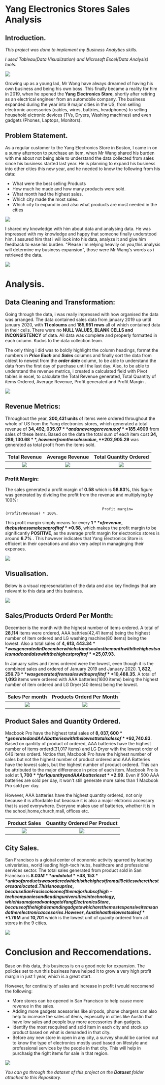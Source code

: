 # Yang Electronics Stores Sales Analysis

## Introduction.

_This project was done to implement my Business Analytics skills._

_I used Tableau(Data Visualization) and Microsoft Excel(Data Analysis) tools._

![](https://github.com/Datagirlie/Electronics-Sales-analysis/blob/main/Dashbaord%20Analysis/electronic%20store%20imge.jpg)

Growing up as a young lad, Mr Wang have always dreamed of having his own business and being his own boss. This finally became a reality for him in 2019, when he opened the **Yang Electronics Store**, shortly after retiring as an electrical engineer from an automobile company. The business expanded during the year into 9 major cities in the US, from selling electronic accessories (cables, wires, battries, headphones) to selling household elctronic devices (TVs, Dryers, Washing machines) and even gadgets (Phones, Laptops, Monitors). 


## Problem Statement.

As a regular customer to the Yang Electronics Store in Boston, I came in on a sunny afternoon to purchase an item, when Mr Wang shared his burden with me about not being able to understand the data collected from sales since his business started last year. He is planning to expand his business into other cities this new year, and he needed to know the following from his data:
- What were the best selling Products
- How much he made and how many products were sold.
- What month had the highest sales.
- Which city made the most sales.
- Which city to expand in and also what products are most needed in the cities

![](https://github.com/Datagirlie/Electronics-Sales-analysis/blob/main/Dashbaord%20Analysis/Mrwang%202.jpg)


I shared my knowledge with him about data and analysing data. He was impressed with my knowledge and happy that someone finally understood him. I assured him that i will look into his data, analyze it and give him feedback to ease his burden. "Please i'm relying heavily on you,this analysis will determine my business expansion", those were Mr Wang's words as i retrieved the data.

![](https://github.com/Datagirlie/Electronics-Sales-analysis/blob/main/Dashbaord%20Analysis/Mr%20wang.jpg)



# Analysis.
## Data Cleaning and Transformation:
Going through the data, i was really impressed with how organised the data was arranged. The data contained sales data from january 2019 up until january 2020, with **11 coloums** and **185,951 rows** all of which contained data in their cells. There were no **NULL VALUES, BLANK CELLS and INCONSISTENCY** of data. All data was complete and properly formatted in each column. 
Kudos to the data collection team.

The only thing i did was to boldly highlight the column headings, format the numbers in **_Price Each_** and **_Sales_** columns and finally sort the data from oldest to newest from the _**order date**_ column, to be able to understand the data from the first day of purchase until the last day. Also, to be able to understand the revenue metrics, i created a calculated field with Pivot tables in excel, to calculate the Total Revenue generated, Total Quantity of items Ordered, Average Revenue, Profit generated and Profit Margin .

![](https://github.com/Datagirlie/Electronics-Sales-analysis/blob/main/Dashbaord%20Analysis/Excel%20Meriskill.PNG)  


## Revenue Metrics:
Throughout the year, **200,431 units** of items were ordered throughout the whole of US from the Yang electronics stores, which generated a total revenue of  **$34,492,035.97** and an average revenue of **$185.4909** from sales of these items. Based on the data the total sum of each item  cost **$34,289,130.68**, however from the sales value, **$202,905.29** was generated as total profit from the items sold.

Total Revenue  |  Average Revenue  | Total Quantity Ordered
:--------------:|:-----------------:|:---------------------:
![](https://github.com/Datagirlie/Electronics-Sales-analysis/blob/main/Dashbaord%20Analysis/Sheet%206%20(1).png)  | ![](https://github.com/Datagirlie/Electronics-Sales-analysis/blob/main/Dashbaord%20Analysis/Sheet%206.png)     | ![](https://github.com/Datagirlie/Electronics-Sales-analysis/blob/main/Dashbaord%20Analysis/Sheet%207%20(2).png)


### Profit Margin:
The sales generated a profit margin of **0.58** which is **58.83%**, this figure was generated by dividing the profit from the revenue and multiplying by 100%:                                            
                                                   
                                                Profit margin=(Profit/Revenue) * 100%.

This profit margin simply means for every **$1** of revenue, the business makes a profit of **$0.58**, which makes the profit margin to be significantly **POSITIVE**, as the average profit margin for electronics stores is around **6.7%** . This however indicates that Yang Electronics Store is efficient in their operations and also very adept in managinging their expenses.


![](https://github.com/Datagirlie/Electronics-Sales-analysis/blob/main/Dashbaord%20Analysis/Pivot%202.PNG)



## Visualisation.
Below is a visual represenatation of the data and also key findings that are relevant to this data and this business.

![](https://github.com/Datagirlie/Electronics-Sales-analysis/blob/main/Dashbaord%20Analysis/Dashboard%201%20(22).png) 

## Sales/Products Orderd Per Month:
December is the month with the highest number of items ordered. A total of **28,114** items were ordered, AAA battries(42,41 items) being the highest number of item ordered and LG washing machine(80 items) being the lowest. Also a total sales of **$4,613,443.34** was generated in December which stands out as the month with the highest sales made and also with the highest profit of **$25,07.93**.

In January sales and items ordered were the lowest, even though it is the combined sales and ordered of January 2019 and January 2020. **$1,822,256.73** was generated from sales with a profit of **$10,488.35**. A total of **1,093** items were ordered with AAA batteries(1600 items) being the highest number of item ordered and LG Dryer(40 items) being the lowest.

Sales Per month     | Products Orderd Per Month
:------------------:|:-----------------------:
![](https://github.com/Datagirlie/Electronics-Sales-analysis/blob/main/Dashbaord%20Analysis/Sheet%202%20(2).png)  | ![](https://github.com/Datagirlie/Electronics-Sales-analysis/blob/main/Dashbaord%20Analysis/Sheet%204%20(2).png)


## Product Sales and Quantity Ordered.
Macbook Pro have the highest total sales of **$8,037,600** generated and AAA batteries with the lowest total sales of **$92,740.83**. Based on qantiity of product of ordered, AAA batteries have the highest number of items orderd(31,017 items) and LG Dryer with the lowest order of 646 items orderd. Notice that, Macbook Pro have the highest number of sales but not the highest number of product ordered and AAA Batteries have the lowest sales, but the highest number of product ordered. This can be attributed to the major differenece in price of each item. Macbook Pro is sold at **$1,700** for 1 quantity and AAA batteries at **$2.99**. Even if 500 AAA batteries are sold per day, it won't still generate more sales than 1 Macbook Pro sold per day.

However, AAA batteries have the highest quantity ordered, not only because it is affordable but beacsue it is also a major elctronic accessory that is used everywhere. Everyone makes use of batteries, whether it is in the school,home,church,mall, offices etc.

Product Sales     |      Quantity Ordered Per Product
:-----------------:|:--------------------------------:
![](https://github.com/Datagirlie/Electronics-Sales-analysis/blob/main/Dashbaord%20Analysis/Sheet%201%20(1).png)  | ![](https://github.com/Datagirlie/Electronics-Sales-analysis/blob/main/Dashbaord%20Analysis/Sheet%205%20(1).png)


## City Sales.

San Francisco is a global center of economic activity spurred by leading univeristies, world leading high-tech hubs, healthcare and professional services sector. The total sales generated from product sold in San Francisco is **$8.03M** and a total **48,153** units of products was ordered which is the highest from all 9 cities where the stores are located. This is no suprise, because San Fracisco is one of the major hubs of high-tech companies and leading universities in technology, which is a major advantage to Yang Electronics Store, because of the high demand in gadgets which are the most expensive items and other electronic accesories. However, Austin has the lowest sale of **$1.79M** and **10,701** which is the lowest unit of quanity ordered from all stores in the 9 cities.  

![](https://github.com/Datagirlie/Electronics-Sales-analysis/blob/main/Dashbaord%20Analysis/Sheet%203%20(2).png)

# Conclusion and  Reccomendations.
Base on this data, this business is on a good note for expansion. The policies set to run this business have helped it to grow a very high profit margin in just 1 year, which is a great start.

However, for continuity of sales and increase in profit i would reccomend the following:
- More stores can be opened in San Francisco to help cause more revenue in the sales.
- Adding more gadgets acessories like airpods, phone chargers can also help to increase the sales of items, especially in cities like Austin that have low sales and people buy more accessories than gadgets.
- Identify the most recquired and sold item in each city and stock up product based on what is demanded in that city.
- Before any new store in open in any city, a survey should be carried out to know the type of electronics mostly used based on lifestyle and professional services by the people in that city. This will help in purchasig the right items for sale in that region.

![](https://github.com/Datagirlie/Electronics-Sales-analysis/blob/main/Dashbaord%20Analysis/Thank%20you..jpg)


_You can go through the dataset of this project on the **Dataset** folder attached to this Repository._
